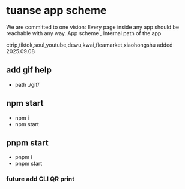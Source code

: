 # tuanse app scheme
We are committed to one vision:  Every page inside any app should be reachable with any way.  App scheme , Internal path of the app

ctrip,tiktok,soul,youtube,dewu,kwai,fleamarket,xiaohongshu added
                                             2025.09.08



## add gif help
*  path ./gif/

## npm start

* npm i 
* npm start

## pnpm start
* pnpm i
* pnpm start

### future add CLI QR print
